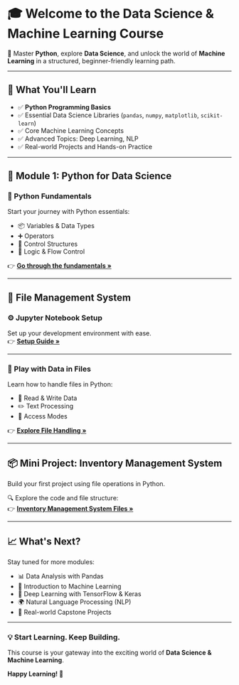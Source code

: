 # 🎓 Welcome to the Data Science & Machine Learning Course

🚀 Master **Python**, explore **Data Science**, and unlock the world of **Machine Learning** in a structured, beginner-friendly learning path.

---

## 🌟 What You'll Learn

- ✅ **Python Programming Basics**
- ✅ Essential Data Science Libraries (`pandas`, `numpy`, `matplotlib`, `scikit-learn`)
- ✅ Core Machine Learning Concepts
- ✅ Advanced Topics: Deep Learning, NLP
- ✅ Real-world Projects and Hands-on Practice

---

## 🧰 Module 1: Python for Data Science

### 🔹 Python Fundamentals

Start your journey with Python essentials:
- 📦 Variables & Data Types  
- ➕ Operators  
- 🔁 Control Structures  
- 🧠 Logic & Flow Control  

👉 [**Go through the fundamentals »**](https://github.com/vinayakmishra4/DS-ML-COURSE/blob/main/Python-for-Data-Science/Python-Fundmentals/Python.md)

---

## 📂 File Management System

### ⚙️ Jupyter Notebook Setup  
Set up your development environment with ease.  
👉 [**Setup Guide »**](https://github.com/vinayakmishra4/DS-ML-COURSE/blob/main/Python-for-Data-Science/File-Management-System/Jupyter-Notebook-Setup/Setup.md)

---

### 📝 Play with Data in Files

Learn how to handle files in Python:
- 📖 Read & Write Data  
- ✏️ Text Processing  
- 🔐 Access Modes  

👉 [**Explore File Handling »**](https://github.com/vinayakmishra4/DS-ML-COURSE/blob/main/Python-for-Data-Science/File-Management-System/Play-Data-in-Files/Read-Data.md)

---

## 📦 Mini Project: Inventory Management System

Build your first project using file operations in Python.

🔍 Explore the code and file structure:  
👉 [**Inventory Management System Files »**](https://github.com/vinayakmishra4/Mini-Project-Inventory-Management-System-Using-Text-Files/blob/main/README.md)

---

## 📈 What's Next?

Stay tuned for more modules:
- 📊 Data Analysis with Pandas
- 📘 Introduction to Machine Learning
- 🧠 Deep Learning with TensorFlow & Keras
- 🌍 Natural Language Processing (NLP)
- 💼 Real-world Capstone Projects

---

### 💡 Start Learning. Keep Building.

This course is your gateway into the exciting world of **Data Science & Machine Learning**.

**Happy Learning! 🚀**
